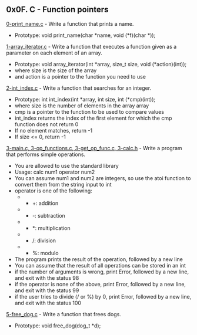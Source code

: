 ## 0x0F. C - Function pointers

[0-print_name.c](./0-print_name.c) - Write a function that prints a name.

- Prototype: void print_name(char *name, void (*f)(char \*));

[1-array_iterator.c](./1-array_iterator.c) - Write a function that executes a function given as a parameter on each element of an array.

- Prototype: void array_iterator(int *array, size_t size, void (*action)(int));
- where size is the size of the array
- and action is a pointer to the function you need to use

[2-int_index.c](./2-int_index.c) - Write a function that searches for an integer.

- Prototype: int int_index(int *array, int size, int (*cmp)(int));
- where size is the number of elements in the array array
- cmp is a pointer to the function to be used to compare values
- int_index returns the index of the first element for which the cmp function does not return 0
- If no element matches, return -1
- If size <= 0, return -1

[3-main.c, 3-op_functions.c, 3-get_op_func.c, 3-calc.h](./3-main.c) - Write a program that performs simple operations.

- You are allowed to use the standard library
- Usage: calc num1 operator num2
- You can assume num1 and num2 are integers, so use the atoi function to convert them from the string input to int
- operator is one of the following:
  - - +: addition
  - - -: subtraction
  - - \*: multiplication
  - - /: division
  - - %: modulo
- The program prints the result of the operation, followed by a new line
- You can assume that the result of all operations can be stored in an int
- if the number of arguments is wrong, print Error, followed by a new line, and exit with the status 98
- if the operator is none of the above, print Error, followed by a new line, and exit with the status 99
- if the user tries to divide (/ or %) by 0, print Error, followed by a new line, and exit with the status 100

[5-free_dog.c](./5-free_dog.c) - Write a function that frees dogs.

- Prototype: void free_dog(dog_t \*d);
